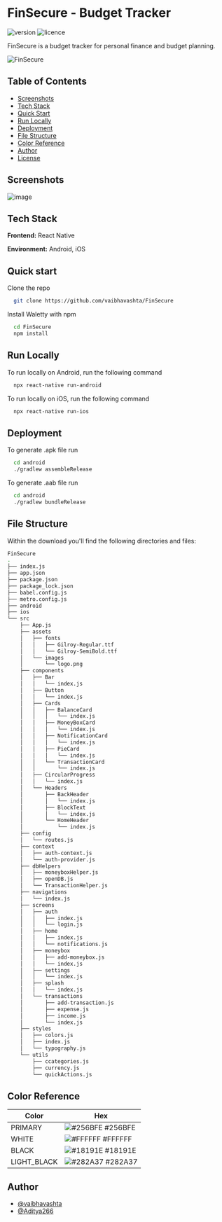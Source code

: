 # FinSecure - Budget Tracker

![version](https://img.shields.io/badge/version-1.0.0-blue) ![licence](https://img.shields.io/badge/licence-MIT-blue)

FinSecure is a budget tracker for personal finance and budget planning.

![FinSecure](https://github.com/VaibhavAshta/VaibhavAshta/assets/88577836/2a73294d-5a1b-41c6-b3f4-307cf1ee2902)

## Table of Contents
- [Screenshots](#screenshots)
- [Tech Stack](#tech-stack)
- [Quick Start](#quick-start)
- [Run Locally](#run-locally)
- [Deployment](#deployment)
- [File Structure](#file-structure)
- [Color Reference](#color-reference)
- [Author](#author)
- [License](#license)

## Screenshots
![image](https://github.com/VaibhavAshta/VaibhavAshta/assets/88577836/542030e9-9650-48f3-b531-70ade28e7b87)

## Tech Stack

**Frontend:** React Native

**Environment:** Android, iOS


## Quick start

Clone the repo
```bash
  git clone https://github.com/vaibhavashta/FinSecure
```

Install Waletty with npm

```bash
  cd FinSecure
  npm install
```
    
## Run Locally

To run locally on Android, run the following command

```bash
  npx react-native run-android
```

To run locally on iOS, run the following command

```bash
  npx react-native run-ios
```

## Deployment

To generate .apk file run

```bash
  cd android
  ./gradlew assembleRelease
```

To generate .aab file run

```bash
  cd android
  ./gradlew bundleRelease
```


## File Structure

Within the download you'll find the following directories and files:

```bash
FinSecure
.
├── index.js
├── app.json
├── package.json
├── package_lock.json
├── babel.config.js
├── metro.config.js
├── android
├── ios
└── src
    ├── App.js
    ├── assets
    │   ├── fonts
    │   │   ├── Gilroy-Regular.ttf
    │   │   └── Gilroy-SemiBold.ttf
    │   └── images
    │       └── logo.png
    ├── components
    │   ├── Bar
    │   │   └── index.js
    │   ├── Button
    │   │   └── index.js
    │   ├── Cards
    │   │   ├── BalanceCard
    │   │   │   └── index.js
    │   │   ├── MoneyBoxCard
    │   │   │   └── index.js
    │   │   ├── NotificationCard
    │   │   │   └── index.js
    │   │   ├── PieCard
    │   │   │   └── index.js
    │   │   └── TransactionCard
    │   │       └── index.js
    │   ├── CircularProgress
    │   │   └── index.js
    │   └── Headers
    │       ├── BackHeader
    │       │   └── index.js
    │       ├── BlockText
    │       │   └── index.js
    │       └── HomeHeader
    │           └── index.js
    ├── config
    │   └── routes.js
    ├── context
    │   ├── auth-context.js
    │   └── auth-provider.js
    ├── dbHelpers
    │   ├── moneyboxHelper.js
    │   ├── openDB.js
    │   └── TransactionHelper.js
    ├── navigations
    │   └── index.js
    ├── screens
    │   ├── auth
    │   │   ├── index.js
    │   │   └── login.js
    │   ├── home
    │   │   ├── index.js
    │   │   └── notifications.js
    │   ├── moneybox
    │   │   ├── add-moneybox.js
    │   │   └── index.js
    │   ├── settings
    │   │   └── index.js
    │   ├── splash
    │   │   └── index.js
    │   └── transactions
    │       ├── add-transaction.js
    │       ├── expense.js
    │       ├── income.js
    │       └── index.js
    ├── styles
    │   ├── colors.js
    │   ├── index.js
    │   └── typography.js
    └── utils
        ├── ccategories.js
        ├── currency.js
        └── quickActions.js
```

## Color Reference

| Color             | Hex                                                                |
| ----------------- | ------------------------------------------------------------------ |
| PRIMARY | ![#256BFE](https://via.placeholder.com/10/256BFE?text=+) #256BFE |
| WHITE | ![#FFFFFF](https://via.placeholder.com/10/FFFFFF?text=+) #FFFFFF |
| BLACK | ![#18191E](https://via.placeholder.com/10/18191E?text=+) #18191E |
| LIGHT_BLACK| ![#282A37](https://via.placeholder.com/10/282A37?text=+) #282A37 |


## Author

- [@vaibhavashta](https://github.com/vaibhavashta)
- [@Aditya266](https://github.com/Adityas266)
